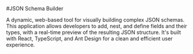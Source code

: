 #JSON Schema Builder

A dynamic, web-based tool for visually building complex JSON schemas. This application allows developers to add, nest, and define fields and their types, with a real-time preview of the resulting JSON structure. It's built with React, TypeScript, and Ant Design for a clean and efficient user experience.
